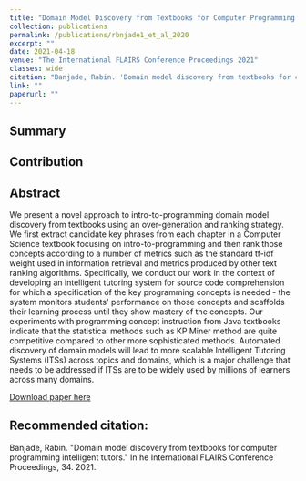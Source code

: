 ```yaml
---
title: "Domain Model Discovery from Textbooks for Computer Programming Intelligent Tutors"
collection: publications
permalink: /publications/rbnjade1_et_al_2020
excerpt: ""
date: 2021-04-18
venue: "The International FLAIRS Conference Proceedings 2021"
classes: wide
citation: "Banjade, Rabin. 'Domain model discovery from textbooks for computer programming intelligent tutors.' In the International FLAIRS Conference Proceedings, 34. 2021."
link: ""
paperurl: ""
---
```


## Summary

## Contribution

## Abstract

We present a novel approach to intro-to-programming domain model discovery from textbooks using an over-generation and ranking strategy. We first extract candidate key phrases from each chapter in a Computer Science textbook focusing on intro-to-programming and then rank those concepts according to a number of metrics such as the standard tf-idf weight used in information retrieval and metrics produced by other text ranking algorithms. Specifically, we conduct our work in the context of developing an intelligent tutoring system for source code comprehension for which a specification of the key programming concepts is needed - the system monitors students' performance on those concepts and scaffolds their learning process until they show mastery of the concepts. Our experiments with programming concept instruction from Java textbooks indicate that the statistical methods such as KP Miner method are quite competitive compared to other more sophisticated methods. Automated discovery of domain models will lead to more scalable Intelligent Tutoring Systems (ITSs) across topics and domains, which is a major challenge that needs to be addressed if ITSs are to be widely used by millions of learners across many domains.

[Download paper here](https://par.nsf.gov/biblio/10290858)

## Recommended citation:

Banjade, Rabin. "Domain model discovery from textbooks for computer programming intelligent tutors." In he International FLAIRS Conference Proceedings, 34. 2021.
